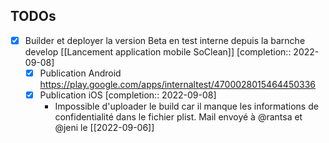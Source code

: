 ## TODOs

- [x] Builder et deployer la version Beta en test interne depuis la barnche develop [[Lancement application mobile SoClean]] [completion:: 2022-09-08]
	- [x] Publication Android https://play.google.com/apps/internaltest/4700028015464450336
	- [x] Publication iOS  [completion:: 2022-09-08]
		- Impossible d'uploader le build car il manque les informations de confidentialité dans le fichier plist. Mail envoyé à @rantsa et @jeni    le [[2022-09-06]]

